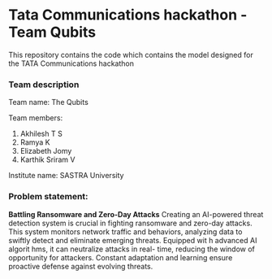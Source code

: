 # Tata Communications hackathon - Team Qubits
This repository contains the code which contains the model designed for the TATA Communications hackathon

### Team description
Team name: The Qubits

Team members:
1. Akhilesh T S
2. Ramya K
3. Elizabeth Jomy
4. Karthik Sriram V

Institute name: SASTRA University

### Problem statement:

**Battling Ransomware and Zero-Day Attacks**
Creating an AI-powered threat detection system is crucial in fighting ransomware and zero-day attacks. This system monitors network traffic and behaviors, analyzing data to swiftly detect and eliminate emerging threats. Equipped wit h advanced AI algorit hms, it can neutralize attacks in real- time, reducing the window of opportunity for attackers. Constant adaptation and learning ensure proactive defense against evolving threats.

